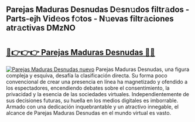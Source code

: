 ## Parejas Maduras Desnudas D𝚎sn𝚞dos filtr𝚊dos - Parts-ejh Vid𝚎os f𝚘tos - N𝚞evas filtr𝚊ciones atr𝚊ctivas DMzNO

# <h2><a href="http://mb0ggc1.tromn.icu/?c=Parejas+Maduras+Desnudas">🔗👉👉👉 Parejas Maduras Desnudas 🔗🔗</a></h2>

[![Parejas Maduras Desnudas nuevo](https://i.imgur.com/pEAQMta.gif)](http://mb0ggc1.tromn.icu/?c=Parejas+Maduras+Desnudas)
Parejas Maduras Desnudas, una figura compleja y esquiva, desafía la clasificación directa. Su forma poco convencional de crear una presencia en línea ha magnetizado y ofendido a los espectadores, encendiendo debates sobre el consentimiento, la privacidad y la esencia de las sociedades virtuales. Independientemente de sus decisiones futuras, su huella en los medios digitales es imborrable. Armado con una dedicación inquebrantable y un atractivo innegable, el alcance de Parejas Maduras Desnudas en el mundo virtual es vasto.
